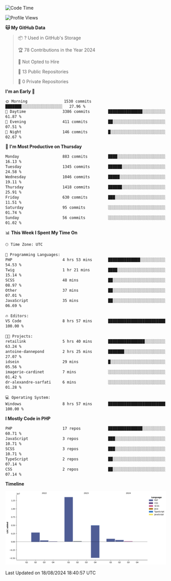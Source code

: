 <!--START_SECTION:waka-->
![Code Time](http://img.shields.io/badge/Code%20Time-1%2C823%20hrs%2044%20mins-blue)

![Profile Views](http://img.shields.io/badge/Profile%20Views-0-blue)

**🐱 My GitHub Data** 

> 📦 ? Used in GitHub's Storage 
 > 
> 🏆 78 Contributions in the Year 2024
 > 
> 🚫 Not Opted to Hire
 > 
> 📜 13 Public Repositories 
 > 
> 🔑 0 Private Repositories 
 > 
**I'm an Early 🐤** 

```text
🌞 Morning                1530 commits        ███████░░░░░░░░░░░░░░░░░░   27.96 % 
🌆 Daytime                3386 commits        ███████████████░░░░░░░░░░   61.87 % 
🌃 Evening                411 commits         ██░░░░░░░░░░░░░░░░░░░░░░░   07.51 % 
🌙 Night                  146 commits         █░░░░░░░░░░░░░░░░░░░░░░░░   02.67 % 
```
📅 **I'm Most Productive on Thursday** 

```text
Monday                   883 commits         ████░░░░░░░░░░░░░░░░░░░░░   16.13 % 
Tuesday                  1345 commits        ██████░░░░░░░░░░░░░░░░░░░   24.58 % 
Wednesday                1046 commits        █████░░░░░░░░░░░░░░░░░░░░   19.11 % 
Thursday                 1418 commits        ██████░░░░░░░░░░░░░░░░░░░   25.91 % 
Friday                   630 commits         ███░░░░░░░░░░░░░░░░░░░░░░   11.51 % 
Saturday                 95 commits          ░░░░░░░░░░░░░░░░░░░░░░░░░   01.74 % 
Sunday                   56 commits          ░░░░░░░░░░░░░░░░░░░░░░░░░   01.02 % 
```


📊 **This Week I Spent My Time On** 

```text
🕑︎ Time Zone: UTC

💬 Programming Languages: 
PHP                      4 hrs 53 mins       ██████████████░░░░░░░░░░░   54.53 % 
Twig                     1 hr 21 mins        ████░░░░░░░░░░░░░░░░░░░░░   15.14 % 
SCSS                     48 mins             ██░░░░░░░░░░░░░░░░░░░░░░░   08.97 % 
Other                    37 mins             ██░░░░░░░░░░░░░░░░░░░░░░░   07.01 % 
JavaScript               35 mins             ██░░░░░░░░░░░░░░░░░░░░░░░   06.69 % 

🔥 Editors: 
VS Code                  8 hrs 57 mins       █████████████████████████   100.00 % 

🐱‍💻 Projects: 
retailink                5 hrs 40 mins       ████████████████░░░░░░░░░   63.24 % 
antoine-dannepond        2 hrs 25 mins       ███████░░░░░░░░░░░░░░░░░░   27.07 % 
idsein                   29 mins             █░░░░░░░░░░░░░░░░░░░░░░░░   05.56 % 
imagerie-cardinet        7 mins              ░░░░░░░░░░░░░░░░░░░░░░░░░   01.42 % 
dr-alexandre-sarfati     6 mins              ░░░░░░░░░░░░░░░░░░░░░░░░░   01.28 % 

💻 Operating System: 
Windows                  8 hrs 57 mins       █████████████████████████   100.00 % 
```

**I Mostly Code in PHP** 

```text
PHP                      17 repos            ███████████████░░░░░░░░░░   60.71 % 
JavaScript               3 repos             ███░░░░░░░░░░░░░░░░░░░░░░   10.71 % 
SCSS                     3 repos             ███░░░░░░░░░░░░░░░░░░░░░░   10.71 % 
TypeScript               2 repos             ██░░░░░░░░░░░░░░░░░░░░░░░   07.14 % 
CSS                      2 repos             ██░░░░░░░░░░░░░░░░░░░░░░░   07.14 % 
```



**Timeline**

![Lines of Code chart](https://raw.githubusercontent.com/tahar-elgunaoui/tahar-elgunaoui/main/assets/bar_graph.png)


 Last Updated on 18/08/2024 18:40:57 UTC
<!--END_SECTION:waka-->
